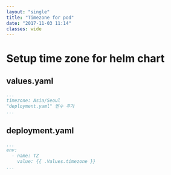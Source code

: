 ```yaml
---
layout: "single"
title: "Timezone for pod"
date: "2017-11-03 11:14"
classes: wide
---
```


# Setup time zone for helm chart

## values.yaml

```yaml
...
timezone: Asia/Seoul
"deployment.yaml" 변수 추가
...
```

## deployment.yaml

```yaml
...
env:
  - name: TZ
    value: {{ .Values.timezone }}
...
```
